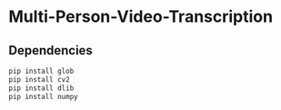 # Multi-Person-Video-Transcription

## Dependencies

```bash
pip install glob
pip install cv2
pip install dlib
pip install numpy
